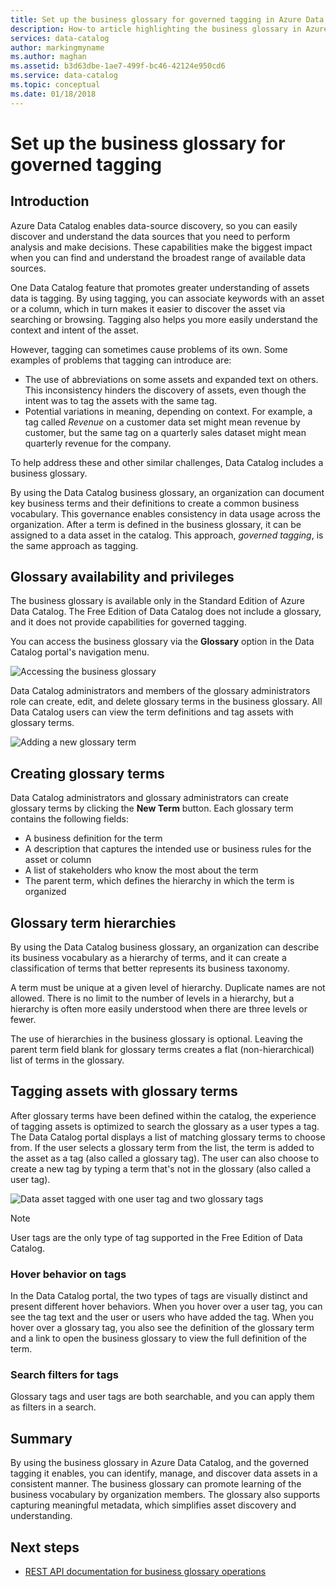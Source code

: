 ```yaml
---
title: Set up the business glossary for governed tagging in Azure Data Catalog
description: How-to article highlighting the business glossary in Azure Data Catalog for defining and using a common business vocabulary to tag registered data assets.
services: data-catalog
author: markingmyname
ms.author: maghan
ms.assetid: b3d63dbe-1ae7-499f-bc46-42124e950cd6
ms.service: data-catalog
ms.topic: conceptual
ms.date: 01/18/2018
---
```

# Set up the business glossary for governed tagging
## Introduction
Azure Data Catalog enables data-source discovery, so you can easily discover and understand the data sources that you need to perform analysis and make decisions. These capabilities make the biggest impact when you can find and understand the broadest range of available data sources.

One Data Catalog feature that promotes greater understanding of assets data is tagging. By using tagging, you can associate keywords with an asset or a column, which in turn makes it easier to discover the asset via searching or browsing. Tagging also helps you more easily understand the context and intent of the asset.

However, tagging can sometimes cause problems of its own. Some examples of problems that tagging can introduce are:

* The use of abbreviations on some assets and expanded text on others. This inconsistency hinders the discovery of assets, even though the intent was to tag the assets with the same tag.
* Potential variations in meaning, depending on context. For example, a tag called *Revenue* on a customer data set might mean revenue by customer, but the same tag on a quarterly sales dataset might mean quarterly revenue for the company.  

To help address these and other similar challenges, Data Catalog includes a business glossary.

By using the Data Catalog business glossary, an organization can document key business terms and their definitions to create a common business vocabulary. This governance enables consistency in data usage across the organization. After a term is defined in the business glossary, it can be assigned to a data asset in the catalog. This approach, *governed tagging*, is the same approach as tagging.

## Glossary availability and privileges
The business glossary is available only in the Standard Edition of Azure Data Catalog. The Free Edition of Data Catalog does not include a glossary, and it does not provide capabilities for governed tagging.

You can access the business glossary via the **Glossary** option in the Data Catalog portal's navigation menu.  

![Accessing the business glossary](./media/data-catalog-how-to-business-glossary/01-portal-menu.png)

Data Catalog administrators and members of the glossary administrators role can create, edit, and delete glossary terms in the business glossary. All Data Catalog users can view the term definitions and tag assets with glossary terms.

![Adding a new glossary term](./media/data-catalog-how-to-business-glossary/02-new-term.png)

## Creating glossary terms
Data Catalog administrators and glossary administrators can create glossary terms by clicking the **New Term** button. Each glossary term contains the following fields:

* A business definition for the term
* A description that captures the intended use or business rules for the asset or column
* A list of stakeholders who know the most about the term
* The parent term, which defines the hierarchy in which the term is organized

## Glossary term hierarchies
By using the Data Catalog business glossary, an organization can describe its business vocabulary as a hierarchy of terms, and it can create a classification of terms that better represents its business taxonomy.

A term must be unique at a given level of hierarchy. Duplicate names are not allowed. There is no limit to the number of levels in a hierarchy, but a hierarchy is often more easily understood when there are three levels or fewer.

The use of hierarchies in the business glossary is optional. Leaving the parent term field blank for glossary terms creates a flat (non-hierarchical) list of terms in the glossary.  

## Tagging assets with glossary terms
After glossary terms have been defined within the catalog, the experience of tagging assets is optimized to search the glossary as a user types a tag. The Data Catalog portal displays a list of matching glossary terms to choose from. If the user selects a glossary term from the list, the term is added to the asset as a tag (also called a glossary tag). The user can also choose to create a new tag by typing a term that's not in the glossary (also called a user tag).

![Data asset tagged with one user tag and two glossary tags](./media/data-catalog-how-to-business-glossary/03-tagged-asset.png)

> [!NOTE]
> User tags are the only type of tag supported in the Free Edition of Data Catalog.
>
>

### Hover behavior on tags
In the Data Catalog portal, the two types of tags are visually distinct and present different hover behaviors. When you hover over a user tag, you can see the tag text and the user or users who have added the tag. When you hover over a glossary tag, you also see the definition of the glossary term and a link to open the business glossary to view the full definition of the term.

### Search filters for tags
Glossary tags and user tags are both searchable, and you can apply them as filters in a search.

## Summary
By using the business glossary in Azure Data Catalog, and the governed tagging it enables, you can identify, manage, and discover data assets in a consistent manner. The business glossary can promote learning of the business vocabulary by organization members. The glossary also supports capturing meaningful metadata, which simplifies asset discovery and understanding.

## Next steps
* [REST API documentation for business glossary operations](/rest/api/datacatalog/data-catalog-glossary)
